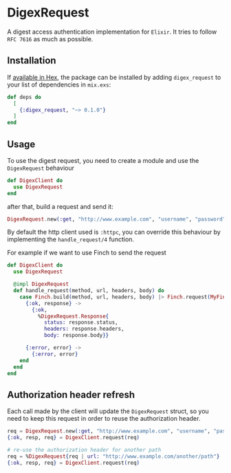 # DigexRequest

A digest access authentication implementation for `Elixir`. It tries to follow `RFC 7616` as much as possible.

## Installation

If [available in Hex](https://hex.pm/docs/publish), the package can be installed
by adding `digex_request` to your list of dependencies in `mix.exs`:

```elixir
def deps do
  [
    {:digex_request, "~> 0.1.0"}
  ]
end
```

## Usage

To use the digest request, you need to create a module and use the `DigexRequest` behaviour

```elixir
def DigexClient do
  use DigexRequest
end
```

after that, build a request and send it:

```elixir
DigexRequest.new(:get, "http://www.example.com", "username", "password") |> DigexClient.request()
```

By default the http client used is `:httpc`, you can override this behaviour by implementing the 
`handle_request/4` function.

For example if we want to use Finch to send the request

```elixir
def DigexClient do
  use DigexRequest

  @impl DigexRequest
  def handle_request(method, url, headers, body) do
    case Finch.build(method, url, headers, body) |> Finch.request(MyFinch) do
      {:ok, response} ->
        {:ok, 
          %DigexRequest.Response{
            status: response.status, 
            headers: response.headers, 
            body: response.body}}

      {:error, error} ->
        {:error, error}
    end
  end
end
```

## Authorization header refresh

Each call made by the client will update the `DigexRequest` struct, so you need to keep this request 
in order to reuse the authorization header.

```elixir
req = DigexRequest.new(:get, "http://www.example.com", "username", "password")
{:ok, resp, req} = DigexClient.request(req)

# re-use the authorization header for another path
req = %DigexRequest{req | url: "http://www.example.com/another/path"}
{:ok, resp, req} = DigexClient.request(req)
```

